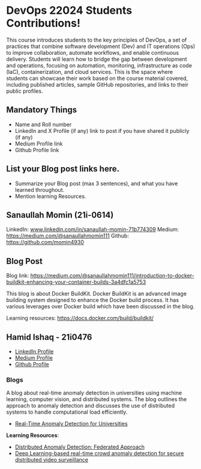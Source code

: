 # DevOps 22024 Students Contributions! 

This course introduces students to the key principles of DevOps, a set of practices that combine software development (Dev) and IT operations (Ops) to improve collaboration, automate workflows, and enable continuous delivery. Students will learn how to bridge the gap between development and operations, focusing on automation, monitoring, infrastructure as code (IaC), containerization, and cloud services. This is the space where students can showcase their work based on the course material covered, including published articles, sample GitHub repositories, and links to their public profiles.

## Mandatory Things
- Name and Roll number
- LinkedIn and X Profile (if any) link to post if you have shared it publicly (if any)
- Medium Profile link
- Github Profile link

## List your Blog post links here.
- Summarize your Blog post (max 3 sentences), and what you have learned throughout.
- Mention learning Resources. 

## Sanaullah Momin (21i-0614)

LinkedIn: www.linkedin.com/in/sanaullah-momin-71b774309
Medium: https://medium.com/@sanaullahmomin111
Github: https://github.com/momin4930

## Blog Post
Blog link: https://medium.com/@sanaullahmomin111/introduction-to-docker-buildkit-enhancing-your-container-builds-3a4dfc1a5753

This blog is about Docker BuildKit. Docker BuildKit is an advanced image building system designed to enhance the Docker build process. It has various leverages over Docker build which have been discussed in the blog.

Learning resources: https://docs.docker.com/build/buildkit/

## Hamid Ishaq - 21i0476

- [LinkedIn Profile](https://www.linkedin.com/in/hamid-ishaq-368a18236)
- [Medium Profile](https://medium.com/@hamidishaq476)
- [Github Profile](https://github.com/HamidIshaq)

### Blogs
A blog about real-time anomaly detection in universities using machine learning, computer vision, and distributed systems. The blog outlines the approach to anomaly detection and discusses the use of distributed systems to handle computational load efficiently.
- [Real-Time Anomaly Detection for Universities](https://medium.com/@hamidishaq476/real-time-anomaly-detection-for-universities-a-cost-effective-intelligent-security-solution-33d4ca54fc47)

**Learning Resources**:
- [Distributed Anomaly Detection: Federated Approach](https://ieeexplore.ieee.org/abstract/document/10018378)
- [Deep Learning-based real-time crowd anomaly detection for secure distributed video surveillance](https://link.springer.com/article/10.1007/s00779-021-01586-5)
